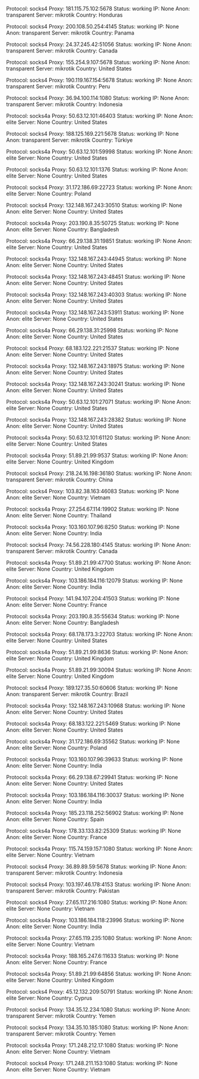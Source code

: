 Protocol: socks4
Proxy: 181.115.75.102:5678
Status: working
IP: None
Anon: transparent
Server: mikrotik
Country: Honduras

Protocol: socks4
Proxy: 200.108.50.254:4145
Status: working
IP: None
Anon: transparent
Server: mikrotik
Country: Panama

Protocol: socks4
Proxy: 24.37.245.42:51056
Status: working
IP: None
Anon: transparent
Server: mikrotik
Country: Canada

Protocol: socks4
Proxy: 155.254.9.107:5678
Status: working
IP: None
Anon: transparent
Server: mikrotik
Country: United States

Protocol: socks4
Proxy: 190.119.167.154:5678
Status: working
IP: None
Anon: transparent
Server: mikrotik
Country: Peru

Protocol: socks4
Proxy: 36.94.100.114:1080
Status: working
IP: None
Anon: transparent
Server: mikrotik
Country: Indonesia

Protocol: socks4a
Proxy: 50.63.12.101:46403
Status: working
IP: None
Anon: elite
Server: None
Country: United States

Protocol: socks4
Proxy: 188.125.169.221:5678
Status: working
IP: None
Anon: transparent
Server: mikrotik
Country: Türkiye

Protocol: socks4a
Proxy: 50.63.12.101:59998
Status: working
IP: None
Anon: elite
Server: None
Country: United States

Protocol: socks4a
Proxy: 50.63.12.101:1376
Status: working
IP: None
Anon: elite
Server: None
Country: United States

Protocol: socks4
Proxy: 31.172.186.69:22723
Status: working
IP: None
Anon: elite
Server: None
Country: Poland

Protocol: socks4
Proxy: 132.148.167.243:30510
Status: working
IP: None
Anon: elite
Server: None
Country: United States

Protocol: socks4a
Proxy: 203.190.8.35:50725
Status: working
IP: None
Anon: elite
Server: None
Country: Bangladesh

Protocol: socks4a
Proxy: 66.29.138.31:19851
Status: working
IP: None
Anon: elite
Server: None
Country: United States

Protocol: socks4a
Proxy: 132.148.167.243:44945
Status: working
IP: None
Anon: elite
Server: None
Country: United States

Protocol: socks4a
Proxy: 132.148.167.243:48451
Status: working
IP: None
Anon: elite
Server: None
Country: United States

Protocol: socks4a
Proxy: 132.148.167.243:40303
Status: working
IP: None
Anon: elite
Server: None
Country: United States

Protocol: socks4a
Proxy: 132.148.167.243:53911
Status: working
IP: None
Anon: elite
Server: None
Country: United States

Protocol: socks4a
Proxy: 66.29.138.31:25998
Status: working
IP: None
Anon: elite
Server: None
Country: United States

Protocol: socks4
Proxy: 68.183.122.221:21537
Status: working
IP: None
Anon: elite
Server: None
Country: United States

Protocol: socks4a
Proxy: 132.148.167.243:18975
Status: working
IP: None
Anon: elite
Server: None
Country: United States

Protocol: socks4a
Proxy: 132.148.167.243:30241
Status: working
IP: None
Anon: elite
Server: None
Country: United States

Protocol: socks4a
Proxy: 50.63.12.101:27071
Status: working
IP: None
Anon: elite
Server: None
Country: United States

Protocol: socks4a
Proxy: 132.148.167.243:28382
Status: working
IP: None
Anon: elite
Server: None
Country: United States

Protocol: socks4a
Proxy: 50.63.12.101:61120
Status: working
IP: None
Anon: elite
Server: None
Country: United States

Protocol: socks4a
Proxy: 51.89.21.99:9537
Status: working
IP: None
Anon: elite
Server: None
Country: United Kingdom

Protocol: socks4
Proxy: 218.24.16.198:36180
Status: working
IP: None
Anon: transparent
Server: mikrotik
Country: China

Protocol: socks4
Proxy: 103.82.38.163:46083
Status: working
IP: None
Anon: elite
Server: None
Country: Vietnam

Protocol: socks4a
Proxy: 27.254.67.114:19902
Status: working
IP: None
Anon: elite
Server: None
Country: Thailand

Protocol: socks4a
Proxy: 103.160.107.96:8250
Status: working
IP: None
Anon: elite
Server: None
Country: India

Protocol: socks4
Proxy: 74.56.228.180:4145
Status: working
IP: None
Anon: transparent
Server: mikrotik
Country: Canada

Protocol: socks4a
Proxy: 51.89.21.99:47700
Status: working
IP: None
Anon: elite
Server: None
Country: United Kingdom

Protocol: socks4a
Proxy: 103.186.184.116:12079
Status: working
IP: None
Anon: elite
Server: None
Country: India

Protocol: socks4
Proxy: 141.94.107.204:41503
Status: working
IP: None
Anon: elite
Server: None
Country: France

Protocol: socks4a
Proxy: 203.190.8.35:55634
Status: working
IP: None
Anon: elite
Server: None
Country: Bangladesh

Protocol: socks4a
Proxy: 68.178.173.3:22703
Status: working
IP: None
Anon: elite
Server: None
Country: United States

Protocol: socks4a
Proxy: 51.89.21.99:8636
Status: working
IP: None
Anon: elite
Server: None
Country: United Kingdom

Protocol: socks4a
Proxy: 51.89.21.99:30094
Status: working
IP: None
Anon: elite
Server: None
Country: United Kingdom

Protocol: socks4
Proxy: 189.127.35.50:60606
Status: working
IP: None
Anon: transparent
Server: mikrotik
Country: Brazil

Protocol: socks4a
Proxy: 132.148.167.243:10968
Status: working
IP: None
Anon: elite
Server: None
Country: United States

Protocol: socks4a
Proxy: 68.183.122.221:5469
Status: working
IP: None
Anon: elite
Server: None
Country: United States

Protocol: socks4a
Proxy: 31.172.186.69:35562
Status: working
IP: None
Anon: elite
Server: None
Country: Poland

Protocol: socks4a
Proxy: 103.160.107.96:39633
Status: working
IP: None
Anon: elite
Server: None
Country: India

Protocol: socks4a
Proxy: 66.29.138.67:29941
Status: working
IP: None
Anon: elite
Server: None
Country: United States

Protocol: socks4a
Proxy: 103.186.184.116:30037
Status: working
IP: None
Anon: elite
Server: None
Country: India

Protocol: socks4a
Proxy: 185.23.118.252:56902
Status: working
IP: None
Anon: elite
Server: None
Country: Spain

Protocol: socks4a
Proxy: 178.33.133.82:25309
Status: working
IP: None
Anon: elite
Server: None
Country: France

Protocol: socks4a
Proxy: 115.74.159.157:1080
Status: working
IP: None
Anon: elite
Server: None
Country: Vietnam

Protocol: socks4
Proxy: 36.89.89.59:5678
Status: working
IP: None
Anon: transparent
Server: mikrotik
Country: Indonesia

Protocol: socks4
Proxy: 103.197.46.178:4153
Status: working
IP: None
Anon: transparent
Server: mikrotik
Country: Pakistan

Protocol: socks4
Proxy: 27.65.117.216:1080
Status: working
IP: None
Anon: elite
Server: None
Country: Vietnam

Protocol: socks4a
Proxy: 103.186.184.118:23996
Status: working
IP: None
Anon: elite
Server: None
Country: India

Protocol: socks4a
Proxy: 27.65.119.235:1080
Status: working
IP: None
Anon: elite
Server: None
Country: Vietnam

Protocol: socks4a
Proxy: 188.165.247.6:11633
Status: working
IP: None
Anon: elite
Server: None
Country: France

Protocol: socks4a
Proxy: 51.89.21.99:64856
Status: working
IP: None
Anon: elite
Server: None
Country: United Kingdom

Protocol: socks4
Proxy: 45.12.132.209:50791
Status: working
IP: None
Anon: elite
Server: None
Country: Cyprus

Protocol: socks4
Proxy: 134.35.12.234:1080
Status: working
IP: None
Anon: transparent
Server: mikrotik
Country: Yemen

Protocol: socks4
Proxy: 134.35.10.185:1080
Status: working
IP: None
Anon: transparent
Server: mikrotik
Country: Yemen

Protocol: socks4a
Proxy: 171.248.212.17:1080
Status: working
IP: None
Anon: elite
Server: None
Country: Vietnam

Protocol: socks4
Proxy: 171.248.211.153:1080
Status: working
IP: None
Anon: elite
Server: None
Country: Vietnam

